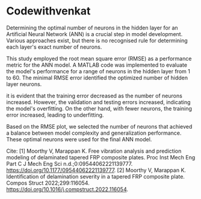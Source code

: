 # Codewithvenkat
Determining the optimal number of neurons in the hidden layer for an Artificial Neural Network (ANN) is a crucial step in model development. Various approaches exist, but there is no recognised rule for determining each layer's exact number of neurons. 

This study employed the root mean square error (RMSE) as a performance metric for the ANN model. A MATLAB code was implemented to evaluate the model's performance for a range of neurons in the hidden layer from 1 to 60. The minimal RMSE error identified the optimized number of hidden layer neurons.

it is evident that the training error decreased as the number of neurons increased. However, the validation and testing errors increased, indicating the model's overfitting. On the other hand, with fewer neurons, the training error increased, leading to underfitting.

Based on the RMSE plot, we selected the number of neurons that achieved a balance between model complexity and generalization performance. These optimal neurons were used for the final ANN model.

Cite:
[1]	Moorthy V, Marappan K. Free vibration analysis and prediction modeling of delaminated tapered FRP composite plates. Proc Inst Mech Eng Part C J Mech Eng Sci n.d.;0:09544062221139777. https://doi.org/10.1177/09544062221139777.
[2]	Moorthy V, Marappan K. Identification of delamination severity in a tapered FRP composite plate. Compos Struct 2022;299:116054. https://doi.org/10.1016/j.compstruct.2022.116054.

